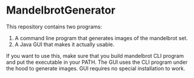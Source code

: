 # MandelbrotGenerator

This repository contains two programs:

  1. A command line program that generates images of the mandelbrot set.
  1. A Java GUI that makes it actually usable.

If you want to use this, make sure that you build mandelbrot CLI program
and put the executable in your PATH. The GUI uses the CLI program under
the hood to generate images. GUI requires no special installation to work.
